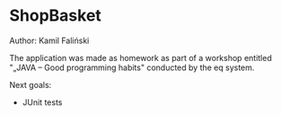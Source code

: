 # ShopBasket

Author: Kamil Faliński

The application was made as homework as part of a workshop entitled "„JAVA – Good programming habits" conducted by the eq system.

Next goals:
  - JUnit tests
